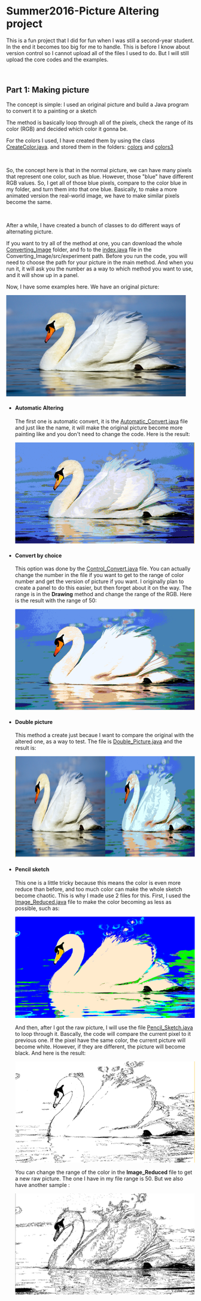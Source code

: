 # Summer2016-Picture Altering project

<p>This is a fun project that I did for fun when I was still a second-year student. In the end it becomes too big for me to handle. This is before I know about version control so I cannot upload all of the files I used to do. But I will still upload the core codes and the examples.<p><br/>

<h2>Part 1: Making picture</h2>
<p>The concept is simple: I used an original picture and build a Java program to convert it to a painting or a sketch<p>
<p>The method is basically loop through all of the pixels, check the range of its color (RGB) and decided which color it gonna be.</p>
<p>For the colors I used, I have created them by using the class <a href="https://github.com/phNam2/Summer2016/blob/master/Converting_Image/src/experiment/CreateColor.java">CreateColor.java</a>. and stored them in the folders: <a href="https://github.com/phNam2/Summer2016/tree/master/Converting_Image/colors">colors</a> and <a href="https://github.com/phNam2/Summer2016/tree/master/Converting_Image/colors3">colors3</a></p><br/>

<p>So, the concept here is that in the normal picture, we can have many pixels that represent one color, such as blue. However, those "blue" have different RGB values. So, I get all of those blue pixels, compare to the color blue in my folder, and turn them into that one blue. Basically, to make a more animated version the real-world image, we have to make similar pixels become the same.</p><br/>

<p>After a while, I have created a bunch of classes to do different ways of alternating picture.</p>
<p>If you want to try all of the method at one, you can download the whole <a href="https://github.com/phNam2/Summer2016/tree/master/Converting_Image">Converting_Image</a> folder, and fo to the <a href="https://github.com/phNam2/Summer2016/blob/master/Converting_Image/src/experiment/index.java">index.java</a> file in the Converting_Image/src/experiment path. Before you run the code, you will  need to choose the path for your picture in the main method. And when you run it, it will ask you the number as a way to which method you want to use, and it will show up in a panel.<br/></p>

<p>Now, I have some examples here. We have an original picture:</p>
<p><img alt="Image" title="icon" src="https://github.com/phNam2/Summer2016/blob/master/image/pic/1.PNG" width="480px" height="270px"/></p>
<ul>
    <li><h4>Automatic Altering</h4>
        The first one is automatic convert, it is the <a href="https://github.com/phNam2/Summer2016/blob/master/Converting_Image/src/experiment/Automatic_Convert.java">Automatic_Convert.java</a> file and just like the name, it will make the original picture become more painting like and you don't need to change the code. Here is the result:
        <p><img alt="Image" title="icon" src="https://github.com/phNam2/Summer2016/blob/master/image/pic/2.PNG" width="480px" height="270px"/></p>
    </li>
    <li><h4>Convert by choice</h4>
        This option was done by the <a href="https://github.com/phNam2/Summer2016/blob/master/Converting_Image/src/experiment/Control_Convert.java">Control_Convert.java</a> file. You can actually change the number in the file if you want to get to the range of color number and get the version of picture if you want. I originally plan to create a panel to do this easier, but then forget about it on the way. The range is in the <strong>Drawing</strong> method and change the range of the RGB. Here is the result with the range of 50:
        <p><img alt="Image" title="icon" src="https://github.com/phNam2/Summer2016/blob/master/image/pic/3.PNG" width="480px" height="270px"/></p>
    </li>
    <li><h4>Double picture</h4>
        This method a create just becaue I want to compare the original with the altered one, as a way to test. The file is <a href="https://github.com/phNam2/Summer2016/blob/master/Converting_Image/src/experiment/Double_Picture.java">Double_Picture.java</a> and the result is:
        <p><img alt="Image" title="icon" src="https://github.com/phNam2/Summer2016/blob/master/image/pic/4.PNG" width="960px" height="270px"/></p>
    </li>    
    <li><h4>Pencil sketch</h4>
        This one is a little tricky because this means the color is even more reduce than before, and too much color can make the whole sketch become chaotic. This is why I made use 2 files for this. First, I used the <a href="https://github.com/phNam2/Summer2016/blob/master/Converting_Image/src/experiment/Image_Reduced.java">Image_Reduced.java</a> file to make the color becoming as less as possible, such as:
        <p><img alt="Image" title="icon" src="https://github.com/phNam2/Summer2016/blob/master/experiment1(picture)/product6/sample3.png" width="480px" height="270px"/></p>
        And then, after I got the raw picture, I will use the file <a href="https://github.com/phNam2/Summer2016/blob/master/Converting_Image/src/experiment/Pencil_Sketch.java">Pencil_Sketch.java</a> to loop through it. Bascally, the code will compare the current pixel to it previous one. If the pixel have the same color, the current picture will become white. However, if they are different, the picture will become black. And here is the result:
        <p><img alt="Image" title="icon" src="https://github.com/phNam2/Summer2016/blob/master/image/pic/5.PNG" width="480px" height="270px"/></p>
        You can change the range of the color in the <strong>Image_Reduced</strong> file to get a new raw picture. The one I have in my file range is 50. But we also have another sample :
        <p><img alt="Image" title="icon" src="https://github.com/phNam2/Summer2016/blob/master/experiment1(picture)/product3/sample1.png" width="480px" height="270px"/></p>
    </li>

</ul>
